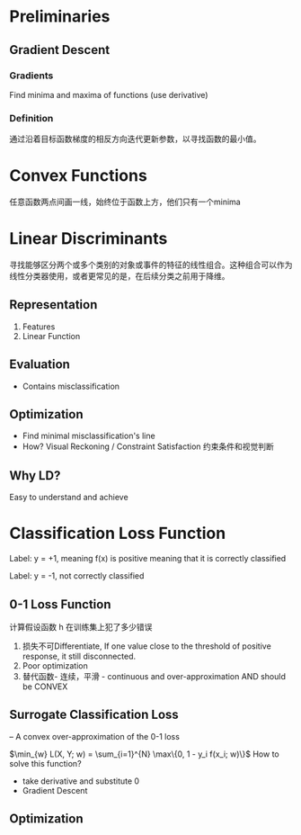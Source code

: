 # Preliminaries

## Gradient Descent
### Gradients
Find minima and maxima of functions (use derivative)
### Definition
通过沿着目标函数梯度的相反方向迭代更新参数，以寻找函数的最小值。

# Convex Functions
任意函数两点间画一线，始终位于函数上方，他们只有一个minima

# Linear Discriminants

寻找能够区分两个或多个类别的对象或事件的特征的线性组合。这种组合可以作为线性分类器使用，或者更常见的是，在后续分类之前用于降维。
## Representation
1. Features
2. Linear Function
## Evaluation
- Contains misclassification
## Optimization
- Find minimal misclassification's line
- How? Visual Reckoning / Constraint Satisfaction 约束条件和视觉判断
## Why LD? 
Easy to understand and achieve

# Classification Loss Function

Label: y = +1, meaning f(x) is positive meaning that it is correctly classified

Label: y = -1, not correctly classified


## 0-1 Loss Function
计算假设函数 h 在训练集上犯了多少错误

1. 损失不可Differentiate, If one value close to the threshold of positive response, it still disconnected. 
2. Poor optimization
3. 替代函数- 连续，平滑 - continuous and over-approximation AND should be CONVEX
## Surrogate Classification Loss

– A convex over-approximation of the 0-1 loss

$\min_{w} L(X, Y; w) = \sum_{i=1}^{N} \max\{0, 1 - y_i f(x_i; w)\}$
How to solve this function? 
- take derivative and substitute 0
- Gradient Descent
## Optimization
